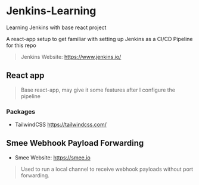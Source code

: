 # Jenkins-Learning

Learning Jenkins with base react project

A react-app setup to get familiar with setting up Jenkins as a CI/CD Pipeline for this repo
> Jenkins Website: <https://www.jenkins.io/>

## React app

> Base react-app, may give it some features after I configure the pipeline

### Packages

- TailwindCSS <https://tailwindcss.com/>

## Smee Webhook Payload Forwarding

- Smee Website: <https://smee.io>

> Used to run a local channel to receive webhook payloads without port forwarding.
